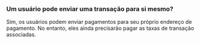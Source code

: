 ### Um usuário pode enviar uma transação para si mesmo?

Sim, os usuários podem enviar pagamentos para seu próprio endereço de pagamento. No entanto, eles ainda precisarão pagar as taxas de transação associadas.
